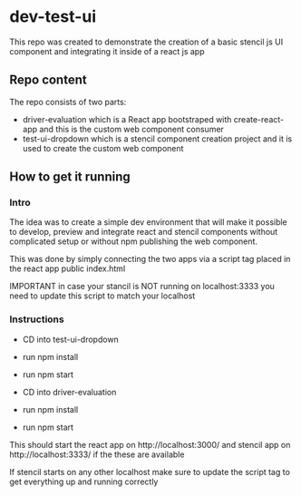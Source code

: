 # dev-test-ui

This repo was created to demonstrate the creation of a basic stencil js UI component
and integrating it inside of a react js app

## Repo content

The repo consists of two parts:

- driver-evaluation which is a React app bootstraped with create-react-app and this is the custom web component consumer
- test-ui-dropdown which is a stencil component creation project and it is used to create the custom web component

## How to get it running

### Intro

The idea was to create a simple dev environment that will make it possible to develop, preview and integrate react and stencil components
without complicated setup or without npm publishing the web component.

This was done by simply connecting the two apps via a script tag placed in the react app public index.html

<script type="module" src="http://localhost:3333/build/test-ui-dropdown.esm.js"></script>

IMPORTANT in case your stancil is NOT running on localhost:3333 you need to update this script to match your localhost

### Instructions

- CD into test-ui-dropdown
- run npm install
- run npm start

- CD into driver-evaluation
- run npm install
- run npm start

This should start the react app on http://localhost:3000/
and stencil app on http://localhost:3333/
if the these are available

If stencil starts on any other localhost make sure to update the script tag to get everything up and running correctly
